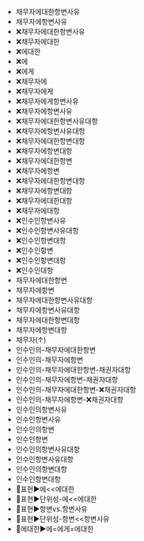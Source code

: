 - 채무자에대한항변사유
- 채무자에항변사유
- ❌채무자에대한항변사유
- ❌채무자에대한
- ❌에대한
- ❌에
- ❌에게
- ❌채무자에
- ❌채무자에게
- ❌채무자에게항변사유
- ❌채무자에항변사유
- ❌채무자에대한항변사유대항
- ❌채무자에항변사유대항
- ❌채무자에대한항변대항
- ❌채무자에항변대항
- ❌채무자에대한항변
- ❌채무자에항변
- ❌채무자에대한항변대항
- ❌채무자에항변대항
- ❌채무자에대한대항
- ❌채무자에대항
- ❌인수인항변사유
- ❌인수인항변사유대항
- ❌인수인항변대항
- ❌인수인항변
- ❌인수인항변대항
- ❌인수인대항
- 채무자에대한항변
- 채무자에항변
- 채무자에대한항변사유대항
- 채무자에항변사유대항
- 채무자에대한항변대항
- 채무자에항변대항
- 채무자(↑)
- 인수인의-채무자에대한항변
- 인수인의-채무자에항변
- 인수인의-채무자에대한항변-채권자대항
- 인수인의-채무자에항변-채권자대항
- 인수인의-채무자에대한항변-❌채권자대항
- 인수인의-채무자에항변-❌채권자대항
- 인수인의항변사유
- 인수인항변사유
- 인수인의항변
- 인수인항변
- 인수인의항변사유대항
- 인수인항변사유대항
- 인수인의항변대항
- 인수인항변대항
- 📌표현▶️에<<에대한
- 📌표현▶️단위성-에<<에대한
- 📌표현▶️항변vs.항변사유
- 📌표현▶️단위성-항변<<항변사유
- 📌에대한▶️에=에게=에대한